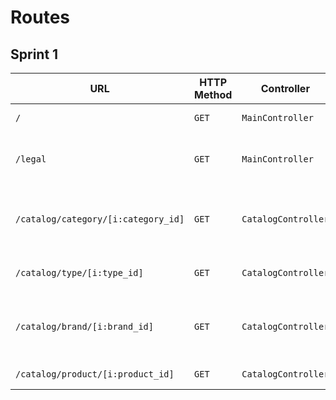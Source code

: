 # Routes

## Sprint 1

| URL | HTTP Method | Controller | Method | Title | Content | Comment |
|--|--|--|--|--|--|--|
| `/` | `GET` | `MainController` | `home` | Dans les shoe | 5 categories | - |
| `/legal` | `GET` | `MainController` | `legal` | Mentions Légales | Description des mentions légales | - |
| `/catalog/category/[i:category_id]` | `GET` | `CatalogController` | `category` | Dans les shoe | 1 categorie + les articles de cette catégorie | - |
| `/catalog/type/[i:type_id]` | `GET` | `CatalogController` | `type` | Dans les shoe | 1 type + les articles de ce type | - |
| `/catalog/brand/[i:brand_id]` | `GET` | `CatalogController` | `brand` | Dans les shoe | 1 marque + les articles de cette marque | - |
| `/catalog/product/[i:product_id]` | `GET` | `CatalogController` | `product` | Dans les shoe | 1 article | - |